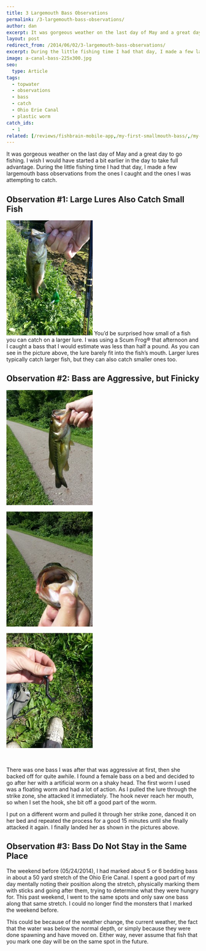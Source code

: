 ```yaml
---
title: 3 Largemouth Bass Observations
permalink: /3-largemouth-bass-observations/
author: dan
excerpt: It was gorgeous weather on the last day of May and a great day to go fishing. During the little fishing time I had, I made a few observations about the largemouth bass I caught and was attempting to catch.
layout: post
redirect_from: /2014/06/02/3-largemouth-bass-observations/
excerpt: During the little fishing time I had that day, I made a few largemouth bass observations from the ones I caught and the ones I was attempting to catch.
image: a-canal-bass-225x300.jpg
seo:
  type: Article
tags:
  - topwater
  - observations
  - bass
  - catch
  - Ohio Erie Canal
  - plastic worm
catch_ids:
  - 1
related: [/reviews/fishbrain-mobile-app,/my-first-smallmouth-bass/,/my-first-aep-adventure/,]
---
```

It was gorgeous weather on the last day of May and a great day to go fishing. I wish I would have started a bit earlier in the day to take full advantage. During the little fishing time I had that day, I made a few largemouth bass observations from the ones I caught and the ones I was attempting to catch.

## Observation #1: Large Lures Also Catch Small Fish

<img class="aligncenter size-medium wp-image-286" src="/images/a-small-bass-on-a-Scum-Frog.jpg" alt="A small bass on a Scum Frog®" width="225" height="300" />
You&#8217;d be surprised how small of a fish you can catch on a larger lure. I was using a Scum Frog® that afternoon and I caught a bass that I would estimate was less than half a pound. As you can see in the picture above, the lure barely fit into the fish&#8217;s mouth. Larger lures typically catch larger fish, but they can also catch smaller ones too.

## Observation #2: Bass are Aggressive, but Finicky

<div id='gallery-10' class='gallery galleryid-282 gallery-columns-3 gallery-size-medium'>
  <dl class='gallery-item'>
    <dt class='gallery-icon portrait'>
      <img width="225" height="300" src="/images/a-canal-bass-225x300.jpg" class="attachment-medium" alt="A canal bass" />
    </dt>
  </dl>
  <dl class='gallery-item'>
    <dt class='gallery-icon portrait'>
      <img width="225" height="300" src="/images/mouth-of-a-canal-bass.jpg" class="attachment-medium" alt="Mouth of a canal bass" />
    </dt>
  </dl>
  <dl class='gallery-item'>
    <dt class='gallery-icon portrait'>
      <img width="225" height="300" src="/images/shaky-head-used-on-a-canal-bass.jpg" class="attachment-medium" alt="Shaky head used on a canal bass" />
    </dt>
  </dl>
  <br style="clear: both" />
</div>

There was one bass I was after that was aggressive at first, then she backed off for quite awhile. I found a female bass on a bed and decided to go after her with a artificial worm on a shaky head. The first worm I used was a floating worm and had a lot of action. As I pulled the lure through the strike zone, she attacked it immediately. The hook never reach her mouth, so when I set the hook, she bit off a good part of the worm.

I put on a different worm and pulled it through her strike zone, danced it on her bed and repeated the process for a good 15 minutes until she finally attacked it again. I finally landed her as shown in the pictures above.

## Observation #3: Bass Do Not Stay in the Same Place

The weekend before (05/24/2014), I had marked about 5 or 6 bedding bass in about a 50 yard stretch of the Ohio Erie Canal. I spent a good part of my day mentally noting their position along the stretch, physically marking them with sticks and going after them, trying to determine what they were hungry for. This past weekend, I went to the same spots and only saw one bass along that same stretch. I could no longer find the monsters that I marked the weekend before.

This could be because of the weather change, the current weather, the fact that the water was below the normal depth, or simply because they were done spawning and have moved on. Either way, never assume that fish that you mark one day will be on the same spot in the future.
